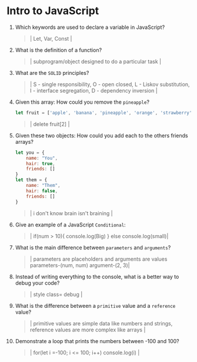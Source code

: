# Intro to JavaScript
01. Which keywords are used to declare a variable in JavaScript?

    > | Let, Var, Const |

02. What is the definition of a function?

    > | subprogram/object designed to do a particular task |

03. What are the `SOLID` principles?

    > | S - single responsibility, O - open closed, L - Liskov substitution,
    I - interface segregation,
    D - dependency inversion |

04. Given this array: How could you remove the `pineapple`?

    ```js
    let fruit = ['apple', 'banana', 'pineapple', 'orange', 'strawberry']
    ```

    > | delete fruit[2] |

05. Given these two objects: How could you add each to the others friends arrays?

    ```js
    let you = {
        name: "You",
        hair: true,
        friends: []
    }
    let them = {
        name: "Them",
        hair: false,
        friends: []
    }
    ```

    > | i don't know brain isn't braining |

06. Give an example of a JavaScript `Conditional`:

    > | if(num > 10){
        console.log(Big)
    } else console.log(small)|

07. What is the main difference between `parameters` and `arguments`?

    > | parameters are placeholders and arguments are values
    parameters-(num, num) argument-(2, 3)|

08. Instead of writing everything to the console, what is a better way to debug your code?

    > | style class= debug |

09. What is the difference between a `primitive` value and a `reference` value?

    > | primitive values are simple data like numbers and strings, reference values are more complex like arrays |

10. Demonstrate a loop that prints the numbers between -100 and 100?

    > | for(let i =-100; i <= 100; i++)
    console.log(i) |
